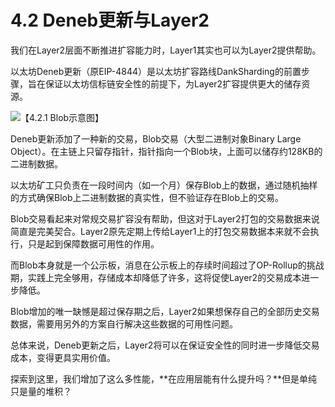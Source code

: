 # 4.2 Deneb更新与Layer2

我们在Layer2层面不断推进扩容能力时，Layer1其实也可以为Layer2提供帮助。

以太坊Deneb更新（原EIP-4844）是以太坊扩容路线DankSharding的前置步骤，旨在保证以太坊信标链安全性的前提下，为Layer2扩容提供更大的储存资源。

![【4.2.1 Blob示意图】](https://www.notion.so/image/https%3A%2F%2Fs3-us-west-2.amazonaws.com%2Fsecure.notion-static.com%2F2d7da08a-7577-44b2-a914-020fabc67ed4%2FUntitled.png?id=85ecadbd-2950-4633-87f8-5a735a6b3a18\&table=block\&spaceId=b1dd17ad-aa83-4faf-9395-5329c519d830\&width=2000\&userId=e298088e-2c93-42ed-870b-b44d950d1eae\&cache=v2)

Deneb更新添加了一种新的交易，Blob交易（大型二进制对象Binary Large Object）。在主链上只留存指针，指针指向一个Blob块，上面可以储存约128KB的二进制数据。

以太坊矿工只负责在一段时间内（如一个月）保存Blob上的数据，通过随机抽样的方式确保Blob上二进制数据的真实性，但不验证存在Blob上的交易。

Blob交易看起来对常规交易扩容没有帮助，但这对于Layer2打包的交易数据来说简直是完美契合。Layer2原先定期上传给Layer1上的打包交易数据本来就不会执行，只是起到保障数据可用性的作用。

而Blob本身就是一个公示板，消息在公示板上的存续时间超过了OP-Rollup的挑战期，实践上完全够用，存储成本却降低了许多，这将促使Layer2的交易成本进一步降低。

Blob增加的唯一缺憾是超过保存期之后，Layer2如果想保存自己的全部历史交易数据，需要用另外的方案自行解决这些数据的可用性问题。

总体来说，Deneb更新之后，Layer2将可以在保证安全性的同时进一步降低交易成本，变得更具实用价值。

探索到这里，我们增加了这么多性能，\*\*在应用层能有什么提升吗？\*\*但是单纯只是量的堆积？
